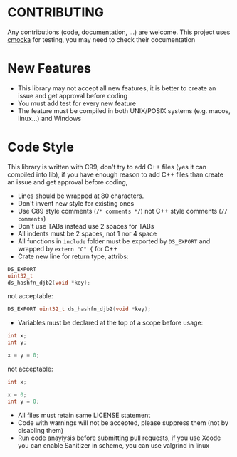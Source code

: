 # CONTRIBUTING

Any contributions (code, documentation, ...) are welcome. This project uses [cmocka](http://cmocka.org) for testing, you may need to check their documentation 

# New Features
- This library may not accept all new features, it is better to create an issue and get approval before coding
- You must add test for every new feature
- The feature must be compiled in both UNIX/POSIX systems (e.g. macos, linux...) and Windows

# Code Style
This library is written with C99, don't try to add C++ files (yes it can compiled into lib),
if you have enough reason to add C++ files than create an issue and get approval before coding,

- Lines should be wrapped at 80 characters.
- Don't invent new style for existing ones
- Use C89 style comments (`/* comments */`) not C++ style comments (`// comments`)
- Don't use TABs instead use 2 spaces for TABs
- All indents must be 2 spaces, not 1 nor 4 space
- All functions in `include` folder must be exported by `DS_EXPORT` and wrapped by `extern "C" {` for C++
- Crate new line for return type, attribs:

```C
DS_EXPORT
uint32_t
ds_hashfn_djb2(void *key);
```

not acceptable:

```C
DS_EXPORT uint32_t ds_hashfn_djb2(void *key);
```
- Variables must be declared at the top of a scope before usage:
```C
int x;
int y;

x = y = 0;
```

not acceptable:

```C
int x;

x = 0;
int y = 0;
```

- All files must retain same LICENSE statement
- Code with warnings will not be accepted, please suppress them (not by disabling them)
- Run code anaylysis before submitting pull requests, if you use Xcode you can enable Sanitizer in scheme, you can use valgrind in linux
